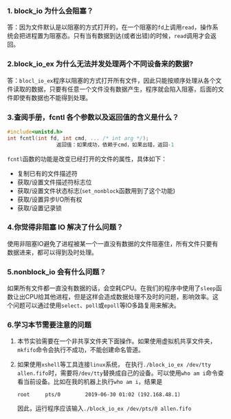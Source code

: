 ### 1. block_io 为什么会阻塞？

答：因为文件默认是以阻塞的方式打开的，在一个阻塞的`fd`上调用`read`，操作系统会把进程置为阻塞态。只有当有数据到达(或者出错)的时候，`read`调用才会返回。

### 2.block_io_ex 为什么无法并发处理两个不同设备来的数据?

答：`blocl_io_ex`程序以阻塞的方式打开所有文件，因此只能按顺序处理从各个文件读取的数据，只要有任意一个文件没有数据产生，程序就会陷入阻塞，后面的文件即使有数据也不能得到处理。

### 3.查阅手册，fcntl 各个参数以及返回值的含义是什么？

```C
#include<unistd.h>
int fcntl(int fd, int cmd, ... /* int arg */);
                返回值：如果成功，依赖于cmd，如果出错，返回-1
```

`fcntl`函数的功能是改变已经打开的文件的属性，具体如下：

- 复制已有的文件描述符
- 获取/设置文件描述符标志位
- 获取/设置文件状态标志(`set_nonblock`函数用到了这个功能)
- 获取/设置异步I/O所有权
- 获取/设置记录锁

### 4.你觉得非阻塞 IO 解决了什么问题？

使用非阻塞IO避免了进程被某一个一直没有数据的文件阻塞住，所有文件只要有数据进来，都可以得到及时处理。

### 5.nonblock_io 会有什么问题？

如果所有文件都一直没有数据的话，会空耗CPU。在我们的程序中使用了`sleep`函数让出CPU给其他进程，但是这样会造成数据处理不及时的问题，影响效率。这个问题可以通过使用`select`、`poll`或`epoll`等IO多路复用来解决。

### 6.学习本节需要注意的问题

1. 本节实验需要在一个非共享文件夹下面操作。如果使用虚拟机共享文件夹，`mkfifo`命令会执行不成功，不能创建命名管道。

2. 如果使用`xshell`等工具连接`linux`系统， 在执行`./block_io_ex /dev/tty allen.fifo`时，需要将`/dev/tty`替换成自己的设备。可以使用`who am i`命令查看当前设备。比如在我的机器上执行`who am i`，结果是

    ```shell
    root     pts/0        2019-06-30 01:02 (192.168.48.1)
    ```

    因此，运行程序应该输入`./block_io_ex /dev/pts/0 allen.fifo`



